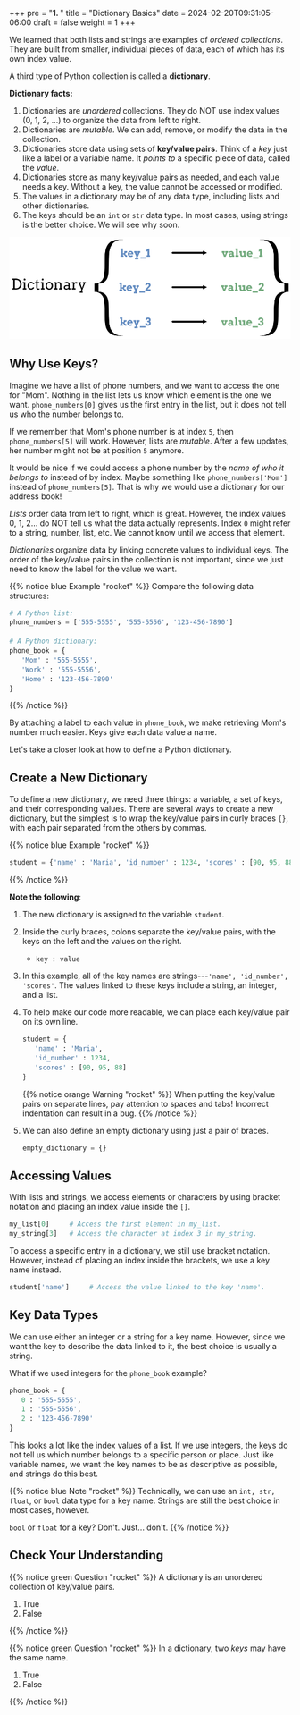 +++
pre = "<b>1. </b>"
title = "Dictionary Basics"
date = 2024-02-20T09:31:05-06:00
draft = false
weight = 1
+++

We learned that both lists and strings are examples of *ordered collections*.
They are built from smaller, individual pieces of data, each of which has its
own index value.

A third type of Python collection is called a **dictionary**.

**Dictionary facts:**

1. Dictionaries are *unordered* collections. They do NOT use index values (0, 1, 2, ...) to organize the data from left to right.
1. Dictionaries are *mutable*. We can add, remove, or modify the data in the collection.
1. Dictionaries store data using sets of **key/value pairs**. Think of a *key* just like a label or a variable name. It *points to* a specific piece of data, called the *value*.
1. Dictionaries store as many key/value pairs as needed, and each value needs a key. Without a key, the value cannot be accessed or modified.
1. The values in a dictionary may be of any data type, including lists and other dictionaries.
1. The keys should be an `int` or `str` data type. In most cases, using strings is the better choice. We will see why soon.

![Each key points to a value inside a dictionary.](pictures/dictionary.png?classes=border)

## Why Use Keys?

Imagine we have a list of phone numbers, and we want to access the one for
"Mom". Nothing in the list lets us know which element is the one we want.
`phone_numbers[0]` gives us the first entry in the list, but it does not tell
us who the number belongs to.

If we remember that Mom's phone number is at index `5`, then
`phone_numbers[5]` will work. However, lists are *mutable*. After a few
updates, her number might not be at position `5` anymore.

It would be nice if we could access a phone number by the *name of who it
belongs to* instead of by index. Maybe something like `phone_numbers['Mom']`
instead of `phone_numbers[5]`. That is why we would use a dictionary for our address book!

*Lists* order data from left to right, which is great. However, the index
values 0, 1, 2... do NOT tell us what the data actually represents. Index `0`
might refer to a string, number, list, etc. We cannot know until we access that
element.

*Dictionaries* organize data by linking concrete values to individual keys. The
order of the key/value pairs in the collection is not important, since we just
need to know the label for the value we want.

{{% notice blue Example "rocket" %}}
Compare the following data structures:

```python {linenos=table}
# A Python list:
phone_numbers = ['555-5555', '555-5556', '123-456-7890']

# A Python dictionary:
phone_book = {
   'Mom' : '555-5555',
   'Work' : '555-5556',
   'Home' : '123-456-7890'
}
```
{{% /notice %}}

By attaching a label to each value in `phone_book`, we make retrieving Mom's
number much easier. Keys give each data value a name.

Let's take a closer look at how to define a Python dictionary.

## Create a New Dictionary

To define a new dictionary, we need three things: a variable, a set of keys,
and their corresponding values. There are several ways to create a new
dictionary, but the simplest is to wrap the key/value pairs in curly braces
`{}`, with each pair separated from the others by commas.

{{% notice blue Example "rocket" %}}
```python
student = {'name' : 'Maria', 'id_number' : 1234, 'scores' : [90, 95, 88]}
```
{{% /notice %}}

**Note the following**:

1. The new dictionary is assigned to the variable ``student``.
1. Inside the curly braces, colons separate the key/value pairs, with the keys on the left and the values on the right.
   - `key : value`

1. In this example, all of the key names are strings---`'name', 'id_number', 'scores'`. The values linked to these keys include a string, an integer, and a list.
1. To help make our code more readable, we can place each key/value pair on its own line.

   ```python {}
   student = {
      'name' : 'Maria',
      'id_number' : 1234,
      'scores' : [90, 95, 88]
   }
   ```

   {{% notice orange Warning "rocket" %}}
   When putting the key/value pairs on separate lines, pay attention to spaces
   and tabs! Incorrect indentation can result in a bug.
   {{% /notice %}}

1. We can also define an empty dictionary using just a pair of braces.

   ```python
   empty_dictionary = {}
   ```

## Accessing Values

With lists and strings, we access elements or characters by using bracket
notation and placing an index value inside the `[]`.

```python
my_list[0]     # Access the first element in my_list.
my_string[3]   # Access the character at index 3 in my_string.
```

To access a specific entry in a dictionary, we still use bracket notation.
However, instead of placing an index inside the brackets, we use a key name
instead.

```python
student['name']     # Access the value linked to the key 'name'.
```

## Key Data Types

We can use either an integer or a string for a key name. However, since we want
the key to describe the data linked to it, the best choice is usually a string.

What if we used integers for the `phone_book` example?

```python {linenos=table}
phone_book = {
   0 : '555-5555',
   1 : '555-5556',
   2 : '123-456-7890'
}
```

This looks a lot like the index values of a list. If we use integers, the keys
do not tell us which number belongs to a specific person or place. Just like
variable names, we want the key names to be as descriptive as possible, and
strings do this best.

{{% notice blue Note "rocket" %}}
Technically, we can use an `int, str, float`, or `bool` data type for a
key name. Strings are still the best choice in most cases, however.

`bool` or `float` for a key?  Don't.  Just... don't.
{{% /notice %}}

## Check Your Understanding

{{% notice green Question "rocket" %}}
A dictionary is an unordered collection of key/value pairs.

1. True
1. False
<!-- Solution: True -->
{{% /notice %}}

{{% notice green Question "rocket" %}}
In a dictionary, two *keys* may have the same name.

1. True
1. False
<!-- Solution: False -->
{{% /notice %}}